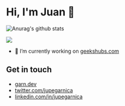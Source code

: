# Hi, I'm Juan 👋

![Anurag's github stats](https://github-readme-stats.vercel.app/api?username=jupegarnica&count_private=true)

![](https://github-readme-stats.vercel.app/api/top-langs/?username=jupegarnica&layout=compact&langs_count=15)

- 🔭 I’m currently working on [geekshubs.com](https://geekshubs.com)

## Get in touch

- [garn.dev](https://garn.dev)
- [twitter.com/jupegarnica](https://twitter.com/jupegarnica)
- [linkedin.com/in/jupegarnica](https://www.linkedin.com/in/jupegarnica)
